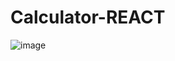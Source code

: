 # Calculator-REACT

![image](https://github.com/user-attachments/assets/3a362d87-a453-48dc-918f-aba153c946b1)
